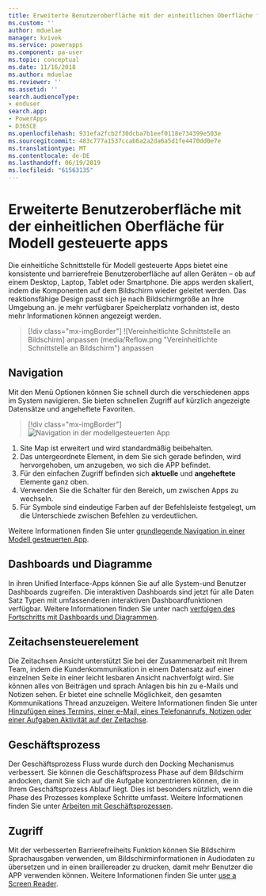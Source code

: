 ```yaml
---
title: Erweiterte Benutzeroberfläche mit der einheitlichen Oberfläche für Modell gesteuerte apps | MicrosoftDocs
ms.custom: ''
author: mduelae
manager: kvivek
ms.service: powerapps
ms.component: pa-user
ms.topic: conceptual
ms.date: 11/16/2018
ms.author: mduelae
ms.reviewer: ''
ms.assetid: ''
search.audienceType:
- enduser
search.app:
- PowerApps
- D365CE
ms.openlocfilehash: 931efa2fcb2f30dcba7b1eef0118e734399e503e
ms.sourcegitcommit: 483c777a1537ccab6a2a2da6a5d1fe4470dd0e7e
ms.translationtype: MT
ms.contentlocale: de-DE
ms.lasthandoff: 06/19/2019
ms.locfileid: "61563135"
---
```

#  <a name="enhanced-user-experience-with-the-unified-interface-for-model-driven-apps"></a>Erweiterte Benutzeroberfläche mit der einheitlichen Oberfläche für Modell gesteuerte apps 

Die einheitliche Schnittstelle für Modell gesteuerte Apps bietet eine konsistente und barrierefreie Benutzeroberfläche auf allen Geräten – ob auf einem Desktop, Laptop, Tablet oder Smartphone. Die apps werden skaliert, indem die Komponenten auf dem Bildschirm wieder geleitet werden. Das reaktionsfähige Design passt sich je nach Bildschirmgröße an Ihre Umgebung an. je mehr verfügbarer Speicherplatz vorhanden ist, desto mehr Informationen können angezeigt werden.

> [!div class="mx-imgBorder"]
> ![Vereinheitlichte Schnittstelle an Bildschirm] anpassen (media/Reflow.png "Vereinheitlichte Schnittstelle an Bildschirm") anpassen

## <a name="navigation"></a>Navigation

Mit den Menü Optionen können Sie schnell durch die verschiedenen apps im System navigieren. Sie bieten schnellen Zugriff auf kürzlich angezeigte Datensätze und angeheftete Favoriten. 

> [!div class="mx-imgBorder"]
> ![Navigation in der modellgesteuerten App](media/nav.png "Navigation in der modellgesteuerten App")

1. Site Map ist erweitert und wird standardmäßig beibehalten.
2. Das untergeordnete Element, in dem Sie sich gerade befinden, wird hervorgehoben, um anzugeben, wo sich die APP befindet.
3. Für den einfachen Zugriff befinden sich **aktuelle** und **angeheftete** Elemente ganz oben. 
4. Verwenden Sie die Schalter für den Bereich, um zwischen Apps zu wechseln.
5. Für Symbole sind eindeutige Farben auf der Befehlsleiste festgelegt, um die Unterschiede zwischen Befehlen zu verdeutlichen.

Weitere Informationen finden Sie unter [grundlegende Navigation in einer Modell gesteuerten App](navigation.md).

## <a name="dashboards-and-charts"></a>Dashboards und Diagramme
In ihren Unified Interface-Apps können Sie auf alle System-und Benutzer Dashboards zugreifen. Die interaktiven Dashboards sind jetzt für alle Daten Satz Typen mit umfassenderen interaktiven Dashboardfunktionen verfügbar. Weitere Informationen finden Sie unter nach [verfolgen des Fortschritts mit Dashboards und Diagrammen](track-your-progress-with-dashboard-and-charts.md).

## <a name="timeline-control"></a>Zeitachsensteuerelement 
Die Zeitachsen Ansicht unterstützt Sie bei der Zusammenarbeit mit Ihrem Team, indem die Kundenkommunikation in einem Datensatz auf einer einzelnen Seite in einer leicht lesbaren Ansicht nachverfolgt wird. Sie können alles von Beiträgen und sprach Anlagen bis hin zu e-Mails und Notizen sehen. Er bietet eine schnelle Möglichkeit, den gesamten Kommunikations Thread anzuzeigen. Weitere Informationen finden Sie unter [Hinzufügen eines Termins, einer e-Mail, eines Telefonanrufs, Notizen oder einer Aufgaben Aktivität auf der Zeitachse](add-activities.md).

## <a name="business-process"></a>Geschäftsprozess 
Der Geschäftsprozess Fluss wurde durch den Docking Mechanismus verbessert. Sie können die Geschäftsprozess Phase auf dem Bildschirm andocken, damit Sie sich auf die Aufgabe konzentrieren können, die in Ihrem Geschäftsprozess Ablauf liegt. Dies ist besonders nützlich, wenn die Phase des Prozesses komplexe Schritte umfasst. Weitere Informationen finden Sie unter [Arbeiten mit Geschäftsprozessen](work-with-business-processes.md).

## <a name="accessibility"></a>Zugriff
Mit der verbesserten Barrierefreiheits Funktion können Sie Bildschirm Sprachausgaben verwenden, um Bildschirminformationen in Audiodaten zu übersetzen und in einen braillereader zu drucken, damit mehr Benutzer die APP verwenden können. Weitere Informationen finden Sie unter [use a Screen Reader](screen-reader.md).
